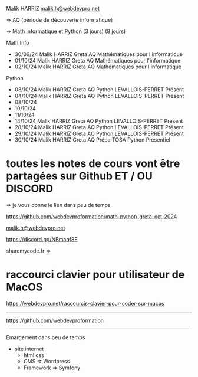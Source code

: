 Malik HARRIZ
malik.h@webdevpro.net

=> AQ (période de découverte informatique)

=> Math informatique et Python 
(3 jours)              (8 jours)

Math Info

- 30/09/24	Malik HARRIZ	Greta	AQ	Mathématiques pour l'informatique
- 01/10/24	Malik HARRIZ	Greta	AQ	Mathématiques pour l'informatique
- 02/10/24	Malik HARRIZ	Greta	AQ	Mathématiques pour l'informatique

Python 

- 03/10/24	Malik HARRIZ	Greta	AQ	Python	LEVALLOIS-PERRET	Présent
- 04/10/24	Malik HARRIZ	Greta	AQ	Python	LEVALLOIS-PERRET	Présent
- 08/10/24
- 10/10/24
- 11/10/24
- 14/10/24	Malik HARRIZ	Greta	AQ	Python	LEVALLOIS-PERRET	Présent
- 28/10/24	Malik HARRIZ	Greta	AQ	Python	LEVALLOIS-PERRET	Présent
- 29/10/24	Malik HARRIZ	Greta	AQ	Python	LEVALLOIS-PERRET	Présent
- 30/10/24	Malik HARRIZ	Greta	AQ	Prépa TOSA Python Présentiel


# toutes les notes de cours vont être partagées sur Github ET / OU DISCORD

=> je vous donne le lien dans peu de temps 

https://github.com/webdevproformation/math-python-greta-oct-2024

malik.h@webdevpro.net

https://discord.gg/NBmaqf8F

sharemycode.fr => 

# raccourci clavier pour utilisateur de MacOS

https://webdevpro.net/raccourcis-clavier-pour-coder-sur-macos

----------------

https://github.com/webdevproformation

-----------------

Emargement dans peu de temps 

- site internet 
    - html css
    - CMS => Wordpress
    - Framework => Symfony 

